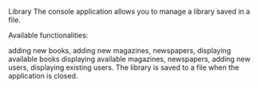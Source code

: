 Library
The console application allows you to manage a library saved in a file.

Available functionalities:

adding new books,
adding new magazines, newspapers,
displaying available books
displaying available magazines, newspapers,
adding new users,
displaying existing users.
The library is saved to a file when the application is closed.
